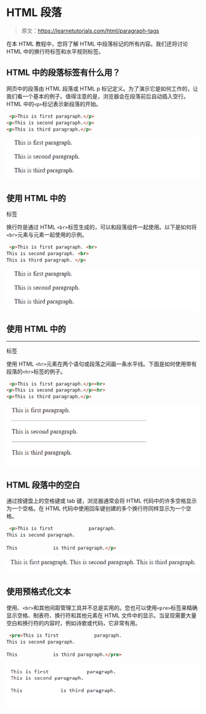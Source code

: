 # HTML 段落

> 原文：<https://learnetutorials.com/html/paragraph-tags>

在本 HTML 教程中，您将了解 HTML 中段落标记的所有内容。我们还将讨论 HTML 中的换行符标签和水平规则标签。

## HTML 中的段落标签有什么用？

网页中的段落由 HTML 段落或 HTML p 标记定义。为了演示它是如何工作的，让我们看一个基本的例子。值得注意的是，浏览器会在段落前后自动插入空行。HTML 中的`<p>`标记表示新段落的开始。

```html
 <p>This is first paragraph.</p>  
<p>This is second paragraph.</p>  
<p>This is third paragraph.</p> 

```

![HTML P tag](img/cb2ad467ef876aea4b521774c1dcc0af.png)

## 使用 HTML 中的
标签

换行符是通过 HTML `<br>`标签生成的，可以和段落组件一起使用。以下是如何将`<br>`元素与元素一起使用的示例。

```html
 <p>This is first paragraph. <br>  
This is second paragraph. <br>
This is third paragraph. </p> 

```

![HTML P tag](img/cb2ad467ef876aea4b521774c1dcc0af.png)

## 使用 HTML 中的

* * *

标签

使用 HTML `<hr>`元素在两个语句或段落之间画一条水平线。下面是如何使用带有段落的`<hr>`标签的例子。

```html
 <p>This is first paragraph.</p><hr>  
<p>This is second paragraph.</p><hr>
<p>This is third paragraph.</p> 

```

![HTML br tag](img/8054e468eb8a403e92ee722f5bd00347.png)

## HTML 段落中的空白

通过按键盘上的空格键或 tab 键，浏览器通常会将 HTML 代码中的许多空格显示为一个空格。在 HTML 代码中使用回车键创建的多个换行符同样显示为一个空格。

```html
 <p>This is first             paragraph.
This is second paragraph.

This             is third paragraph.</p> 

```

![HTML P tag](img/6e58159d74fe3a295310cf0a863caa3e.png)

## 使用预格式化文本

使用、`<br>`和其他间距管理工具并不总是实用的。您也可以使用`<pre>`标签来精确显示空格、制表符、换行符和其他元素在 HTML 文件中的显示。当呈现需要大量空白和换行符的内容时，例如诗歌或代码，它非常有用。

```html
 <pre>This is first             paragraph.
This is second paragraph.

This             is third paragraph.</pre> 

```

![HTML Pre tag](img/8b6a467f7af9219d29eca94dbb67cac3.png)